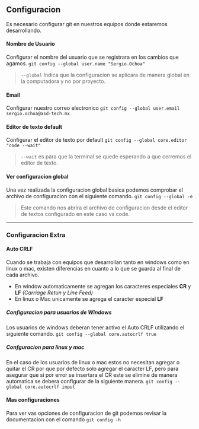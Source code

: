 ## Configuracion

Es necesario configurar git en nuestros equipos donde estaremos desarrollando.

#### Nombre de Usuario

Configurar el nombre del usuario que se registrara en los cambios que agamos.
`
git config --global user.name "Sergio.Ochoa"
`
>`--global` Indica que la configuracion se aplicara de manera global en la computadora y no por proyecto.

#### Email

Configurar nuestro correo electronico
`
git config --global user.email sergio.ochoa@asd-tech.mx
`
#### Editor de texto default

Configurar el editor de texto por default
`
git config --global core.editor "code --wait"
`
> `--wait` es para que la terminal se quede esperando a que cerremos el editor de texto.

#### Ver configuracion global
Una vez realizada la configuracion global basica podemos comprobar el archivo de configuracion con el siguiente comando.
`
git config --global -e
`
> Este comando nos abrira el archivo de configuracion desde el editor de textos configurado en este caso vs code.

---
### Configuracion Extra 

#### Auto CRLF

Cuando se trabaja con equipos que desarrollan tanto en windows como en linux o mac, existen diferencias en cuanto a lo que se guarda al final de cada archivo.
* En window automaticamente se agregan los caracteres especiales **CR** y **LF** _(Carriage Retun y Line Feed)_
* En linux o Mac unicamente se agrega el caracter especial **LF**

##### Configuracion para usuarios de Windows

Los usuarios de windows deberan tener activo el Auto CRLF utilizando el siguiente comando.
`
git config --global core.autocrlf true
`

##### Confguracion para linux y mac

En el caso de los usuarios de linux o mac estos no necesitan agregar o quitar el CR por que por defecto solo agregar el caracter LF, pero para asegurar que si por error se insertara el CR este se elimine de manera automatica se debera configurar de la siguiente manera.
`
git config --global core.autocrlf input
`

#### Mas configuraciones

Para ver vas opciones de configuracion de git podemos revisar la documentacion con el comando
`
git config -h
`




